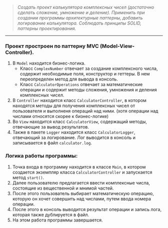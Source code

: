 > *Создать проект калькулятора комплексных чисел (достаточно сделать сложение, умножение и деление).
Применить при создании программы архитектурные паттерны, добавить логирование калькулятора.
Соблюдать принципы SOLID, паттерны проектирования.*
___
### Проект простроен по паттерну MVC (Model-View-Controller).
1. В `Model` находится бизнес-логика.
    - Класс `ComplexNumber` отвечает за создание комплексного числа, содержит необходимые поля, конструктор и геттеры. В нем переопределен метод для вывода в консоль.
    - Класс `CalculatorOperations` отвечает за математические операции и содержит методы сложения, умножения и деления комплексных чисел.
2. В `Controller` находится класс `CalculatorController`, в котором находятся методы для получения комплексных чисел от пользователя и выполненя операций над ними. (хотя операции над числами относятся скорее к бизнес-логике)
3. Во `View` находится класс `CalculatorView`, содержащий методы, отвечающие за вывод результатов.
4. Также в пакете `Logger` находится класс `CalculatorLogger`, отвечающий за логирование. Лог выводится в консоль и записывается в файл `calculator.log`.

### Логика работы программы:
1. Точка входа в программу находится в классе `Main`, в котором создается экземпляр класса `CalculatorController` и запускается метод `start()`.
2. Далее пользователю предлагается ввести комплексные числа, состоящие из вещественной и мнимой частей.
3. После этого пользователь выбирает математическую операцию, которую он хочет совершить над числами, путем ввода номера операции.
4. После этого в консоль выводится результат операции и запись лога, которая также дублируется в файл.
5. На этом работа программы завершается.